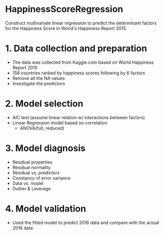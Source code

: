 # HappinessScoreRegression
Construct multivariate linear regression to predict the determinant factors for the Happiness Score in World's Happiness Report 2015

# 1. Data collection and preparation
* The data was collected from Kaggle.com based on World Happiness Report 2015
* 158 countries ranked by happiness scores following by 6 factors
* Remove all the NA values
* Investigate the predictors

# 2. Model selection
* AIC test (assume linear relation w/ interactions between factors)
* Linear Regression model based on correlation
  - ANOVA(full, reduced)

# 3. Model diagnosis
* Residual properties
* Residual normality
* Residual vs. predictors
* Constancy of error variance
* Data vs. model
* Outlier & Leverage

# 4. Model validation
* Used the fitted model to predict 2016 data and compare with the actual 2016 data
